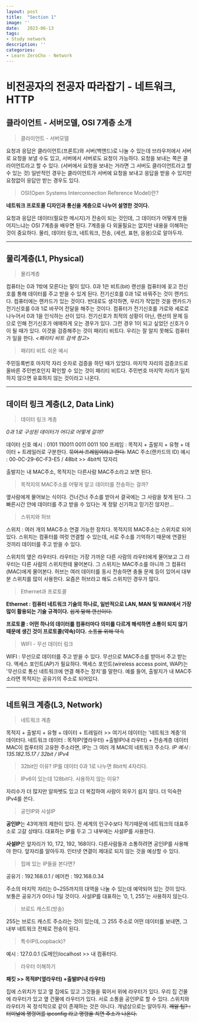 ```yaml
---
layout: post
title:  "Section 1"
image: ''
date:   2023-06-13
tags:
- Study network
description: ''
categories:
- Learn ZeroCho - Network
---
```


# 비전공자의 전공자 따라잡기 - 네트워크, HTTP

## 클라이언트 - 서버모델, OSI 7계층 소개

> 클라이언트 - 서버모델

요청과 응답은 클라이언트(프론트)와 서버(백엔드)로 나눌 수 있는데 브라우저에서 서버로 요청을 보낼 수도 있고, 서버에서 서버로도 요청이 가능하다. 요청을 보내는 쪽은 클라이언트라고 할 수 있다. (서버에서 요청을 보내는 거라면 그 서버도 클라이언트라고 할 수 있는 것)
일반적인 경우는 클라이언트가 서버에 요청을 보내고 응답을 받을 수 있지만 요청없이 응답만 받는 경우도 있다.

> OSI(Open Systems Interconnection Reference Model)란?

**네트워크 프로토콜 디자인과 통신을 계층으로 나누어 설명한 것이다.**

요청과 응답은 데이터(필요한 메시지)가 전송이 되는 것인데,
그 데이터가 어떻게 만들어지느냐는 OSI 7계층을 배우면 된다.
7계층을 다 외울필요는 없지만 내용을 이해하는 것이 중요하다.
물리, 데이터 링크, 네트워크, 전송, (세션, 표현, 응용)으로 알아두자.

___

## 물리계층(L1, Physical)

> 물리계층

컴퓨터는 0과 1밖에 모른다는 말이 있다. 0과 1은 비트(bit)
랜선을 컴퓨터에 꽂고 전신호를 통해 데이터를 주고 받을 수 있게 된다. 전기신호를 0과 1로 바꿔주는 것이 랜카드다. 컴퓨터에는 랜카드가 있는 것이다.
반대로도 생각하면, 우리가 작업한 것을 랜카드가 전기신호를 0과 1로 바꾸어 전달을 해주는 것이다.
컴퓨터가 전기신호를 가로와 세로로 나누어서 0과 1을 인식하는 선이 있다.
전기신호가 최적의 상황이 아닌, 랜선의 문제 등으로 인해 전기신호가 애매하게 오는 경우가 있다.
그런 경우 1이 되고 싶었던 신호가 0이 될 때가 있다. 이것을 검증해주는 것이 패리티 비트다.
우리는 잘 알지 못해도 컴퓨터가 일을 한다. *<패리티 비트 검색 참고>*

> 패리티 비트 쉬운 예시

주민등록번호 마지막 자리 숫자로 검증을 하던 때가 있었다.
마지막 자리의 검증코드로 올바른 주민번호인지 확인할 수 있는 것이 패리티 비트다.
주민번호 마지막 자리가 일치하지 않으면 유효하지 않는 것이라고 나온다.

___

## 데이터 링크 계층(L2, Data Link)

> 데이터 링크 계층

*0과 1로 구성된 데이터가 어디로 어떻게 갈까?*

데이터 신호 예시 : 0101 110011 0011 0011 100
프레임 : 목적지 + 출발지 + 유형 + 데이터 + 트레일러로 구분한다. ~~묶어서 프레임이라고 한다.~~
MAC 주소(랜카드의 ID) 예시 : 00-0C-29-6C-F3-E5 / 48bit >> 4bit씩 12자리

출발지는 내 MAC주소, 목적지는 다른사람 MAC주소라고 보면 된다.

> 목적지의 MAC주소를 어떻게 알고 데이터를 전송하는 걸까?

옆사람에게 물어보는 식이다. 건너건너 주소를 받아서 결국에는 그 사람을 찾게 된다.
그 빠른시간 안에 데이터를 주고 받을 수 있다는 게 정말 신기하고 믿기진 않지만...

> 스위치와 허브

스위치 : 여러 개의 MAC주소 연결 가능한 장치다.
목적지의 MAC주소는 스위치로 되어있다.
스위치는 컴퓨터를 여럿 연결할 수 있는데, 서로 주소를 기억하기 때문에 연결된 것끼리 데이터를 주고 받을 수 있다.

스위치의 옆은 라우터다. 라우터는 가장 가까운 다른 사람의 라우터에게 물어보고 그 라우터는 다른 사람의 스위치한테 물어본다.
그 스위치는 MAC주소를 아니까 그 컴퓨터(MAC)에게 물어본다.
허브는 여러 데이터를 동시 전송하면 충돌 문제 등이 있어서 대부분 스위치를 많이 사용한다. 요즘은 허브라고 해도 스위치인 경우가 많다.

> Ethernet과 프로토콜

**Ethernet : 컴퓨터 네트워크 기술의 하나로, 일반적으로 LAN, MAN 및 WAN에서 가장 많이 활용되는 기술 규격이다.**
~~쉽게 말해 랜선이다.~~

**프로토콜 : 어떤 하나의 데이터를 컴퓨터마다 의미를 다르게 해석하면 소통이 되지 않기 때문에 생긴 것이 프로토콜(약속)이다.**
~~소통을 위해 약속~~

> WIFI - 무선 데이터 링크

WIFI : 무선으로 데이터를 주고 받을 수 있다. 무선으로 MAC주소를 받아서 주고 받는다. 액세스 포인트(AP)가 필요하다.
액세스 포인트(wireless access point, WAP)는 '무선으로 통신 네트워크에 연결 해주는 장치'를 말한다.
예를 들어, 출발지가 내 MAC주소라면 목적지는 공유기의 주소로 되어있다.

___

## 네트워크 계층(L3, Network)

> 네트워크 계층

목적지 + 출발지 + 유형 + 데이터 + 트레일러 >> 여기서 데이터는 '네트워크 계층'의 데이터다.
네트워크 데이터 : 목적IP(옆라우터) +출발IP(내 라우터) + 전송계층 데이터
MAC이 컴푸터의 고유한 주소라면, IP는 그 여러 개 MAC의 네트워크 주소다.
*IP 예시 : 135.182.15.17 / 32bit / IPv4*

> 32bit인 이유?
IP를 데이터 0과 1로 나누면 8bit씩 4자리다.

> IPv6이 있는데 128bit다. 사용하지 않는 이유?

자리수가 더 많지만 알파벳도 있고 더 복잡하여 사람이 외우기 쉽지 않다. 더 익숙한 IPv4를 쓴다.

> 공인IP와 사설IP

**공인IP**는 43억개의 제한이 있다.
전 세계의 인구수보다 적기때문에 네트워크의 대표주소로 고갈 상태다. 대표하는 IP를 두고 그 내부에는 사설IP를 사용한다.

**사설IP**은 앞자리가 10, 172, 192, 168이다.
다른사람들과 소통하려면 공인IP를 사용해야 한다.
앞자리를 알아두자. 인터넷 연결이 제대로 되지 않는 것을 예상할 수 있다.

> 집에 있는 IP들을 본다면?

공유기 : 192.168.0.1 / 에어컨 : 192.168.0.34

주소의 마지막 자리는 0~255까지의 대역을 나눌 수 있는데 예약되어 있는 것이 있다. 보통은 공유기가 0이나 1일 것이다.
사설IP를 대표하는 '0, 1, 255'는 사용하지 않는다.

> 브로드 캐스트(방송)

255는 브로드 캐스트 주소라는 것이 있는데, 그 255 주소로 어떤 데이터를 보내면, 그 내부 네트워크 전체로 전송이 된다.

> 특수IP(Loopback)?

예시 : 127.0.0.1
(도메인)localhost >> 내 컴퓨터다.

> 라우터 이해하기

**패킷 >> 목적IP(옆라우터) +출발IP(내 라우터)**

집에 스위치가 있고 옆 집에도 있고 그것들을 묶어서 위에 라우터가 있다.
우리 집 건물에 라우터가 있고 옆 건물에 라우터가 있다. 서로 소통을 공인IP로 할 수 있다.
스위치와 라우터가 꼭 정석적으로 같이 존재하는 것은 아니다. 개념상으로는 알아두자.
~~깨알 팁? : 터미널에 명령어를 ipconfig 라고 명령을 치면 주소가 나온다.~~
